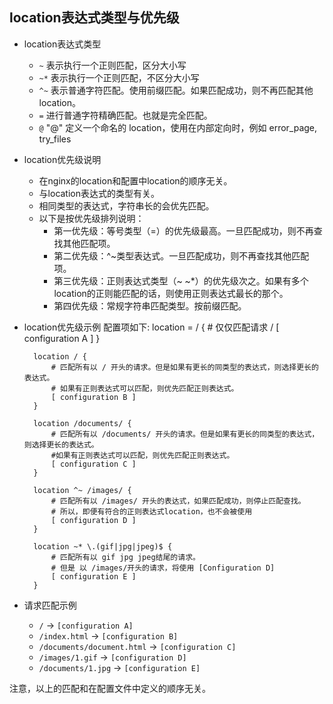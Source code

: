 ## location表达式类型与优先级
- location表达式类型
	- `~` 表示执行一个正则匹配，区分大小写
	- `~*` 表示执行一个正则匹配，不区分大小写
	- `^~` 表示普通字符匹配。使用前缀匹配。如果匹配成功，则不再匹配其他location。
	- `=` 进行普通字符精确匹配。也就是完全匹配。
	- `@` "@" 定义一个命名的 location，使用在内部定向时，例如 error_page, try_files

- location优先级说明
	- 在nginx的location和配置中location的顺序无关。
	- 与location表达式的类型有关。
	- 相同类型的表达式，字符串长的会优先匹配。
	- 以下是按优先级排列说明：
		- 第一优先级：等号类型（=）的优先级最高。一旦匹配成功，则不再查找其他匹配项。
		- 第二优先级：^~类型表达式。一旦匹配成功，则不再查找其他匹配项。
		- 第三优先级：正则表达式类型（~ ~*）的优先级次之。如果有多个location的正则能匹配的话，则使用正则表达式最长的那个。
		- 第四优先级：常规字符串匹配类型。按前缀匹配。

- location优先级示例
配置项如下:
        location = / {
        	# 仅仅匹配请求 /
        	[ configuration A ]
        }
        
        location / {
        	# 匹配所有以 / 开头的请求。但是如果有更长的同类型的表达式，则选择更长的表达式。
            # 如果有正则表达式可以匹配，则优先匹配正则表达式。
        	[ configuration B ]
        }
        
        location /documents/ {
        	# 匹配所有以 /documents/ 开头的请求。但是如果有更长的同类型的表达式，则选择更长的表达式。
        	#如果有正则表达式可以匹配，则优先匹配正则表达式。
        	[ configuration C ]
        }
        
        location ^~ /images/ {
        	# 匹配所有以 /images/ 开头的表达式，如果匹配成功，则停止匹配查找。
            # 所以，即便有符合的正则表达式location，也不会被使用
        	[ configuration D ]
        }
        
        location ~* \.(gif|jpg|jpeg)$ {
        	# 匹配所有以 gif jpg jpeg结尾的请求。
            # 但是 以 /images/开头的请求，将使用 [Configuration D]
        	[ configuration E ]
        }

- 请求匹配示例
	- `/` -> `[configuration A]`
	- `/index.html` -> `[configuration B]`
	- `/documents/document.html` -> `[configuration C]`
	- `/images/1.gif` -> `[configuration D]`
	- `/documents/1.jpg` -> `[configuration E]`

注意，以上的匹配和在配置文件中定义的顺序无关。